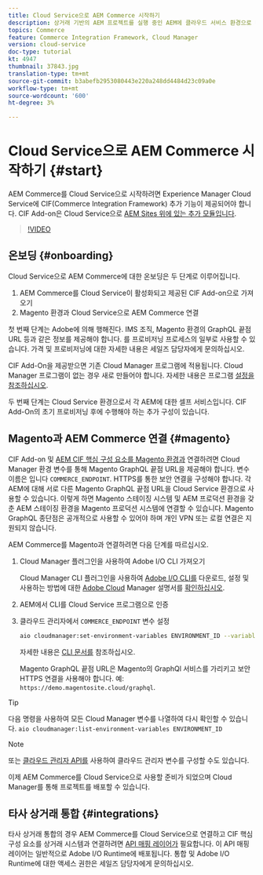 ```yaml
---
title: Cloud Service으로 AEM Commerce 시작하기
description: 상거래 기반의 AEM 프로젝트를 실행 중인 AEM에 클라우드 서비스 환경으로 배포하는 방법을 살펴볼 수 있습니다. Adobe 클라우드 관리자 및 CI/CD 파이프라인의 기능을 사용하여 Venia 참조 스토어를 실행 중인 환경에 구축할 수 있습니다.
topics: Commerce
feature: Commerce Integration Framework, Cloud Manager
version: cloud-service
doc-type: tutorial
kt: 4947
thumbnail: 37843.jpg
translation-type: tm+mt
source-git-commit: b3abefb2953080443e220a248dd4484d23c09a0e
workflow-type: tm+mt
source-wordcount: '600'
ht-degree: 3%

---
```



# Cloud Service으로 AEM Commerce 시작하기 {#start}

AEM Commerce를 Cloud Service으로 시작하려면 Experience Manager Cloud Service에 CIF(Commerce Integration Framework) 추가 기능이 제공되어야 합니다. CIF Add-on은 Cloud Service으로 [AEM Sites 위에 있는 추가 모듈입니다](https://docs.adobe.com/content/help/ko-KR/experience-manager-cloud-service/sites/home.html).

>[!VIDEO](https://video.tv.adobe.com/v/37843?quality=12&learn=on)

## 온보딩 {#onboarding}

Cloud Service으로 AEM Commerce에 대한 온보딩은 두 단계로 이루어집니다.

1. AEM Commerce를 Cloud Service이 활성화되고 제공된 CIF Add-on으로 가져오기
2. Magento 환경과 Cloud Service으로 AEM Commerce 연결

첫 번째 단계는 Adobe에 의해 행해진다. IMS 조직, Magento 환경의 GraphQL 끝점 URL 등과 같은 정보를 제공해야 합니다. 를 프로비저닝 프로세스의 일부로 사용할 수 있습니다. 가격 및 프로비저닝에 대한 자세한 내용은 세일즈 담당자에게 문의하십시오.

CIF Add-On을 제공받으면 기존 Cloud Manager 프로그램에 적용됩니다. Cloud Manager 프로그램이 없는 경우 새로 만들어야 합니다. 자세한 내용은 프로그램 [설정을 참조하십시오](https://docs.adobe.com/content/help/en/experience-manager-cloud-manager/using/getting-started/setting-up-program.html).

두 번째 단계는 Cloud Service 환경으로서 각 AEM에 대한 셀프 서비스입니다. CIF Add-On의 초기 프로비저닝 후에 수행해야 하는 추가 구성이 있습니다.

## Magento과 AEM Commerce 연결 {#magento}

CIF Add-on 및 [AEM CIF 핵심 구성 요소를 Magento 환경과](https://github.com/adobe/aem-core-cif-components) 연결하려면 Cloud Manager 환경 변수를 통해 Magento GraphQL 끝점 URL을 제공해야 합니다. 변수 이름은 입니다 `COMMERCE_ENDPOINT`. HTTPS를 통한 보안 연결을 구성해야 합니다.
각 AEM에 대해 서로 다른 Magento GraphQL 끝점 URL을 Cloud Service 환경으로 사용할 수 있습니다. 이렇게 하면 Magento 스테이징 시스템 및 AEM 프로덕션 환경을 갖춘 AEM 스테이징 환경을 Magento 프로덕션 시스템에 연결할 수 있습니다. Magento GraphQL 종단점은 공개적으로 사용할 수 있어야 하며 개인 VPN 또는 로컬 연결은 지원되지 않습니다.

AEM Commerce를 Magento과 연결하려면 다음 단계를 따르십시오.

1. Cloud Manager 플러그인을 사용하여 Adobe I/O CLI 가져오기

   Cloud Manager CLI 플러그인을 사용하여 [Adobe I/O CLI를](https://docs.adobe.com/content/help/ko-KR/experience-manager-cloud-manager/using/introduction-to-cloud-manager.html) 다운로드, 설정 및 사용하는 방법에 대한 [Adobe Cloud](https://github.com/adobe/aio-cli) Manager 설명서를 [확인하십시오](https://github.com/adobe/aio-cli-plugin-cloudmanager).

2. AEM에서 CLI를 Cloud Service 프로그램으로 인증

3. 클라우드 관리자에서 `COMMERCE_ENDPOINT` 변수 설정

   ```bash
   aio cloudmanager:set-environment-variables ENVIRONMENT_ID --variable COMMERCE_ENDPOINT "<Magento GraphQL endpoint URL>"
   ```

   자세한 내용은 [CLI 문서를](https://github.com/adobe/aio-cli-plugin-cloudmanager#aio-cloudmanagerset-environment-variables-environmentid) 참조하십시오.

   Magento GraphQL 끝점 URL은 Magento의 GraphQl 서비스를 가리키고 보안 HTTPS 연결을 사용해야 합니다. 예: `https://demo.magentosite.cloud/graphql`.

>[!TIP]
>
>다음 명령을 사용하여 모든 Cloud Manager 변수를 나열하여 다시 확인할 수 있습니다. `aio cloudmanager:list-environment-variables ENVIRONMENT_ID`

>[!NOTE]
>
>또는 [클라우드 관리자 API를](https://www.adobe.io/apis/experiencecloud/cloud-manager/docs.html) 사용하여 클라우드 관리자 변수를 구성할 수도 있습니다.

이제 AEM Commerce를 Cloud Service으로 사용할 준비가 되었으며 Cloud Manager를 통해 프로젝트를 배포할 수 있습니다.

## 타사 상거래 통합 {#integrations}

타사 상거래 통합의 경우 AEM Commerce를 Cloud Service으로 연결하고 CIF 핵심 구성 요소를 상거래 시스템과 연결하려면 [API 매핑 레이어가](architecture/third-party.md) 필요합니다. 이 API 매핑 레이어는 일반적으로 Adobe I/O Runtime에 배포됩니다. 통합 및 Adobe I/O Runtime에 대한 액세스 권한은 세일즈 담당자에게 문의하십시오.
